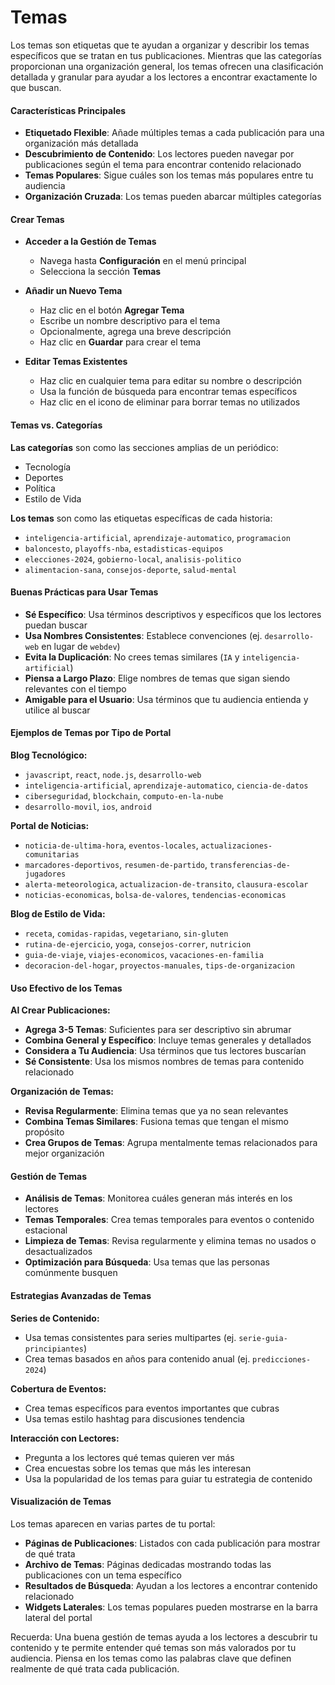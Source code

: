 # Temas

Los temas son etiquetas que te ayudan a organizar y describir los temas específicos que se tratan en tus publicaciones. Mientras que las categorías proporcionan una organización general, los temas ofrecen una clasificación detallada y granular para ayudar a los lectores a encontrar exactamente lo que buscan.

#### Características Principales

- **Etiquetado Flexible**: Añade múltiples temas a cada publicación para una organización más detallada
- **Descubrimiento de Contenido**: Los lectores pueden navegar por publicaciones según el tema para encontrar contenido relacionado
- **Temas Populares**: Sigue cuáles son los temas más populares entre tu audiencia
- **Organización Cruzada**: Los temas pueden abarcar múltiples categorías

#### Crear Temas

- **Acceder a la Gestión de Temas**

  - Navega hasta **Configuración** en el menú principal
  - Selecciona la sección **Temas**

- **Añadir un Nuevo Tema**

  - Haz clic en el botón **Agregar Tema**
  - Escribe un nombre descriptivo para el tema
  - Opcionalmente, agrega una breve descripción
  - Haz clic en **Guardar** para crear el tema

- **Editar Temas Existentes**
  - Haz clic en cualquier tema para editar su nombre o descripción
  - Usa la función de búsqueda para encontrar temas específicos
  - Haz clic en el icono de eliminar para borrar temas no utilizados

#### Temas vs. Categorías

**Las categorías** son como las secciones amplias de un periódico:

- Tecnología
- Deportes
- Política
- Estilo de Vida

**Los temas** son como las etiquetas específicas de cada historia:

- `inteligencia-artificial`, `aprendizaje-automatico`, `programacion`
- `baloncesto`, `playoffs-nba`, `estadisticas-equipos`
- `elecciones-2024`, `gobierno-local`, `analisis-politico`
- `alimentacion-sana`, `consejos-deporte`, `salud-mental`

#### Buenas Prácticas para Usar Temas

- **Sé Específico**: Usa términos descriptivos y específicos que los lectores puedan buscar
- **Usa Nombres Consistentes**: Establece convenciones (ej. `desarrollo-web` en lugar de `webdev`)
- **Evita la Duplicación**: No crees temas similares (`IA` y `inteligencia-artificial`)
- **Piensa a Largo Plazo**: Elige nombres de temas que sigan siendo relevantes con el tiempo
- **Amigable para el Usuario**: Usa términos que tu audiencia entienda y utilice al buscar

#### Ejemplos de Temas por Tipo de Portal

**Blog Tecnológico:**

- `javascript`, `react`, `node.js`, `desarrollo-web`
- `inteligencia-artificial`, `aprendizaje-automatico`, `ciencia-de-datos`
- `ciberseguridad`, `blockchain`, `computo-en-la-nube`
- `desarrollo-movil`, `ios`, `android`

**Portal de Noticias:**

- `noticia-de-ultima-hora`, `eventos-locales`, `actualizaciones-comunitarias`
- `marcadores-deportivos`, `resumen-de-partido`, `transferencias-de-jugadores`
- `alerta-meteorologica`, `actualizacion-de-transito`, `clausura-escolar`
- `noticias-economicas`, `bolsa-de-valores`, `tendencias-economicas`

**Blog de Estilo de Vida:**

- `receta`, `comidas-rapidas`, `vegetariano`, `sin-gluten`
- `rutina-de-ejercicio`, `yoga`, `consejos-correr`, `nutricion`
- `guia-de-viaje`, `viajes-economicos`, `vacaciones-en-familia`
- `decoracion-del-hogar`, `proyectos-manuales`, `tips-de-organizacion`

#### Uso Efectivo de los Temas

**Al Crear Publicaciones:**

- **Agrega 3-5 Temas**: Suficientes para ser descriptivo sin abrumar
- **Combina General y Específico**: Incluye temas generales y detallados
- **Considera a Tu Audiencia**: Usa términos que tus lectores buscarían
- **Sé Consistente**: Usa los mismos nombres de temas para contenido relacionado

**Organización de Temas:**

- **Revisa Regularmente**: Elimina temas que ya no sean relevantes
- **Combina Temas Similares**: Fusiona temas que tengan el mismo propósito
- **Crea Grupos de Temas**: Agrupa mentalmente temas relacionados para mejor organización

#### Gestión de Temas

- **Análisis de Temas**: Monitorea cuáles generan más interés en los lectores
- **Temas Temporales**: Crea temas temporales para eventos o contenido estacional
- **Limpieza de Temas**: Revisa regularmente y elimina temas no usados o desactualizados
- **Optimización para Búsqueda**: Usa temas que las personas comúnmente busquen

#### Estrategias Avanzadas de Temas

**Series de Contenido:**

- Usa temas consistentes para series multipartes (ej. `serie-guia-principiantes`)
- Crea temas basados en años para contenido anual (ej. `predicciones-2024`)

**Cobertura de Eventos:**

- Crea temas específicos para eventos importantes que cubras
- Usa temas estilo hashtag para discusiones tendencia

**Interacción con Lectores:**

- Pregunta a los lectores qué temas quieren ver más
- Crea encuestas sobre los temas que más les interesan
- Usa la popularidad de los temas para guiar tu estrategia de contenido

#### Visualización de Temas

Los temas aparecen en varias partes de tu portal:

- **Páginas de Publicaciones**: Listados con cada publicación para mostrar de qué trata
- **Archivo de Temas**: Páginas dedicadas mostrando todas las publicaciones con un tema específico
- **Resultados de Búsqueda**: Ayudan a los lectores a encontrar contenido relacionado
- **Widgets Laterales**: Los temas populares pueden mostrarse en la barra lateral del portal

Recuerda: Una buena gestión de temas ayuda a los lectores a descubrir tu contenido y te permite entender qué temas son más valorados por tu audiencia. Piensa en los temas como las palabras clave que definen realmente de qué trata cada publicación.
